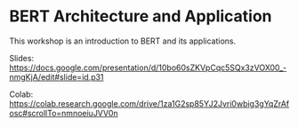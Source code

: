 # BERT Architecture and Application

This workshop is an introduction to BERT and its applications.

Slides: https://docs.google.com/presentation/d/10bo60sZKVpCqc5SQx3zVOX00_-nmgKjA/edit#slide=id.p31

Colab: https://colab.research.google.com/drive/1za1G2sp85YJ2Jvri0wbig3gYqZrAfosc#scrollTo=nmnoeiuJVV0n
